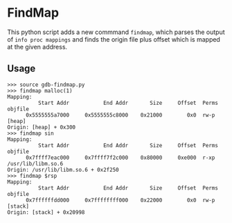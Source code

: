 # FindMap

This python script adds a new commmand `findmap`, which parses the output of `info proc mappings` and finds the
origin file plus offset which is mapped at the given address.

## Usage

```gdb
>>> source gdb-findmap.py
>>> findmap malloc(1)
Mapping:
          Start Addr           End Addr       Size     Offset  Perms  objfile
      0x5555555a7000     0x5555555c8000    0x21000        0x0  rw-p   [heap]
Origin: [heap] + 0x300
>>> findmap sin
Mapping:
          Start Addr           End Addr       Size     Offset  Perms  objfile
      0x7ffff7eac000     0x7ffff7f2c000    0x80000     0xe000  r-xp   /usr/lib/libm.so.6
Origin: /usr/lib/libm.so.6 + 0x2f250
>>> findmap $rsp
Mapping:
          Start Addr           End Addr       Size     Offset  Perms  objfile
      0x7ffffffdd000     0x7ffffffff000    0x22000        0x0  rw-p   [stack]
Origin: [stack] + 0x20998
```

